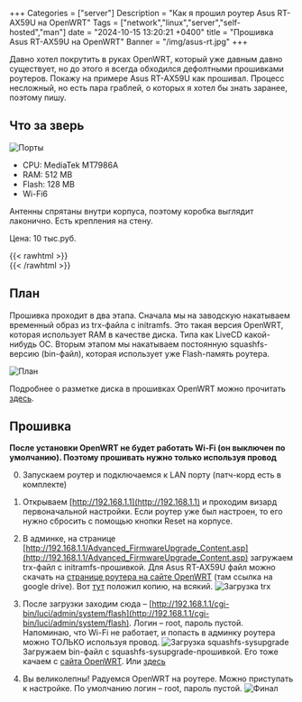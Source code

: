 +++
Categories = ["server"]
Description = "Как я прошил роутер Asus RT-AX59U на OpenWRT"
Tags = ["network","linux","server","self-hosted","man"]
date = "2024-10-15 13:20:21 +0400"
title = "Прошивка Asus RT-AX59U на OpenWRT"
Banner = "/img/asus-rt.jpg"
+++

Давно хотел покрутить в руках OpenWRT, который уже давным давно существует, но до этого я всегда обходился дефолтными прошивками роутеров. Покажу на примере Asus RT-AX59U как прошивал. Процесс несложный, но есть пара граблей, о которых я хотел бы знать заранее, поэтому пишу. 
<!--more-->

## Что за зверь


![Порты](/img/asus-rt2.jpg#floatleft)

* CPU: MediaTek MT7986A
* RAM: 512 MB
* Flash: 128 MB
* Wi-Fi6

Антенны спрятаны внутри корпуса, поэтому коробка выглядит лаконично. Есть крепления на стену.

Цена: 10 тыс.руб.

{{< rawhtml >}}
<br clear="left"/>
{{< /rawhtml >}}

## План

Прошивка проходит в два этапа. Сначала мы на заводскую накатываем временный образ из trx-файла с initramfs. Это такая версия OpenWRT, которая использует RAM в качестве диска. Типа как LiveCD какой-нибудь ОС. Вторым этапом мы накатываем постоянную squashfs-версию (bin-файл), которая использует уже Flash-память роутера. 

![План](/img/asus-rt4.jpg)

Подробнее о разметке диска в прошивках OpenWRT можно прочитать [здесь](https://openwrt.org/docs/techref/flash.layout).

## Прошивка

**После установки OpenWRT не будет работать Wi-Fi (он выключен по умолчанию). Поэтому прошивать нужно только используя провод**

0. Запускаем роутер и подключаемся к LAN порту (патч-корд есть в комплекте)
1. Открываем [http://192.168.1.1](http://192.168.1.1) и проходим визард первоначальной настройки. Если роутер уже был настроен, то его нужно сбросить с помощью кнопки Reset на корпусе.

2. В админке, на странице [http://192.168.1.1/Advanced_FirmwareUpgrade_Content.asp](http://192.168.1.1/Advanced_FirmwareUpgrade_Content.asp) загружаем trx-файл c initramfs-прошивкой. Для Asus RT-AX59U файл можно скачать на [странице роутера на сайте OpenWRT](https://openwrt.org/toh/asus/rt-ax59u) (там ссылка на google drive). Вот [тут](/files/openwrt-23_rt-ax59u-initramfs.trx) положил копию, на всякий.
![Загрузка trx](/img/asus-rt3.jpg)

3. После загрузки заходим сюда – [http://192.168.1.1/cgi-bin/luci/admin/system/flash](http://192.168.1.1/cgi-bin/luci/admin/system/flash). Логин – root, пароль пустой. Напоминаю, что Wi-Fi не работает, и попасть в админку роутера можно ТОЛЬКО используя провод.
![Загрузка squashfs-sysupgrade](/img/asus-rt5.jpg)
Загружаем bin-файл с squashfs-sysupgrade-прошивкой. Его тоже качаем с  [сайта OpenWRT](https://openwrt.org/toh/asus/rt-ax59u). Или [здесь](/files/openwrt-23.05.5-mediatek-filogic-asus_rt-ax59u-squashfs-sysupgrade.bin)

4. Вы великолепны! Радуемся OpenWRT на роутере. Можно приступать к настройке. По умолчанию логин – root, пароль пустой.
![Финал](/img/asus-rt6.jpg)






